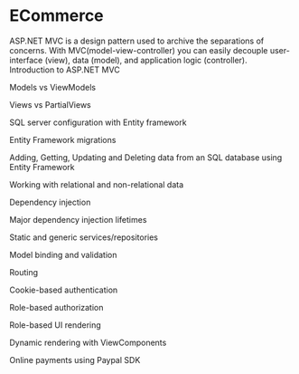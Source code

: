 # ECommerce
ASP.NET MVC is a design pattern used to archive the separations of concerns. With MVC(model-view-controller) you can easily decouple user-interface (view), data (model), and application logic (controller).
Introduction to ASP.NET MVC



Models vs ViewModels



Views vs PartialViews



SQL server configuration with Entity framework



Entity Framework migrations



Adding, Getting, Updating and Deleting data from an SQL database using Entity Framework



Working with relational and non-relational data



Dependency injection



Major dependency injection lifetimes



Static and generic services/repositories



Model binding and validation



Routing



Cookie-based authentication



Role-based authorization



Role-based UI rendering



Dynamic rendering with ViewComponents



Online payments using Paypal SDK

